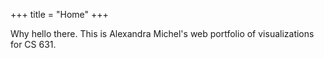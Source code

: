 +++
title = "Home"
+++


Why hello there. This is Alexandra Michel's web portfolio of visualizations for CS 631. 